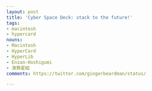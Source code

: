 ```yaml
---
layout: post
title: 'Cyber Space Deck: stack to the future!'
tags:
- macintosh
- hypercard
nouns:
- Macintosh
- HyperCard
- HyperLib
- Enzan-Hoshigumi
- 演算星組
comments: https://twitter.com/gingerbeardman/status/

---
```


